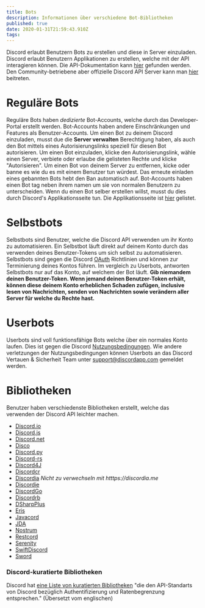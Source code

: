 ```yaml
---
title: Bots
description: Informationen über verschiedene Bot-Bibliotheken
published: true
date: 2020-01-31T21:59:43.910Z
tags: 
---
```


Discord erlaubt Benutzern Bots zu erstellen und diese in Server einzuladen. Discord erlaubt Benutzern Applikationen zu erstellen, welche mit der API interagieren können. Die API-Dokumentation kann [hier](https://discordapp.com/developers/docs/intro) gefunden werden.
Den Community-betriebene aber offizielle Discord API Server kann man [hier](https://discord.gg/discord-api) beitreten.

# Reguläre Bots
Reguläre Bots haben *dedizierte* Bot-Accounts, welche durch das Developer-Portal erstellt werden. Bot-Accounts haben andere Einschränkungen und Features als Benutzer-Accounts. Um einen Bot zu deinem Discord einzuladen, musst due die **Server verwalten** Berechtigung haben, als auch den Bot mittels eines Autorisierungslinks speziell für diesen Bot autorisieren. Um einen Bot einzuladen, klicke den Autorisierungslink, wähle einen Server, verbiete oder erlaube die gelisteten Rechte und klicke "Autorisieren". Um einen Bot von deinem Server zu entfernen, kicke oder banne es wie du es mit einem Benutzer tun würdest. Das erneute einladen eines gebannten Bots hebt den Ban automatisch auf. Bot-Accounts haben einen Bot tag neben ihrem namen um sie von normalen Benutzern zu unterscheiden. Wenn du einen Bot selber erstellen willst, musst du dies durch Discord's Applikationsseite tun. Die Applikationsseite ist [hier](https://discordapp.com/developers/applications/me) gelistet.

# Selbstbots
Selbstbots sind Benutzer, welche die Discord API verwenden um ihr Konto zu automatisieren. Ein Selbstbot läuft direkt auf deinem Konto durch das verwenden deines Benutzer-Tokens um sich selbst zu automatisieren. Selbstbots sind gegen die Discord [OAuth](https://discordapp.com/developers/docs/topics/oauth2#bot-vs-user-accounts) Richtlinien und können zur Terminierung deines Kontos führen. Im vergleich zu Userbots, antworten Selbstbots nur auf das Konto, auf welchem der Bot läuft. **Gib niemandem deinen Benutzer-Token. Wenn jemand deinen Benutzer-Token erhält, können diese deinem Konto erheblichen Schaden zufügen, inclusive lesen von Nachrichten, senden von Nachrichten sowie verändern aller Server für welche du Rechte hast.**

# Userbots
Userbots sind voll funktionsfähige Bots welche über ein normales Konto laufen. Dies ist gegen die Discord [Nutzungsbedingungen](https://discordapp.com/terms). Wie andere verletzungen der Nutzungsbedingungen können Userbots an das Discord Vertauen & Sicherheit Team unter support@discordapp.com gemeldet werden.

# Bibliotheken
Benutzer haben verschiedenste Bibliotheken erstellt, welche das verwenden der Discord API leichter machen.
* [Discord.io](https://github.com/izy521/discord.io)
* [Discord.js](https://github.com/hydrabolt/discord.js)
* [Discord.net](https://github.com/RogueException/Discord.Net)
* [Disco](https://github.com/b1naryth1ef/disco)
* [Discord.py](https://github.com/Rapptz/discord.py)
* [Discord-rs](https://github.com/SpaceManiac/discord-rs)
* [Discord4J](https://github.com/austinv11/Discord4J)
* [Discordcr](https://github.com/meew0/discordcr)
* [Discordia](https://github.com/SinisterRectus/Discordia) *Nicht zu verwechseln mit htttps://discordia.me*
* [Discordie](https://github.com/qeled/discordie)
* [DiscordGo](https://github.com/bwmarrin/discordgo)
* [Discordrb](https://github.com/meew0/discordrb)
* [DSharpPlus](https://github.com/NaamloosDT/DSharpPlus)
* [Eris](https://github.com/abalabahaha/eris)
* [Javacord](https://github.com/BtoBastian/Javacord)
* [JDA](https://github.com/DV8FromTheWorld/JDA)
* [Nostrum](https://github.com/Kraigie/nostrum)
* [Restcord](https://github.com/restcord/restcord)
* [Serenity](https://github.com/zeyla/serenity)
* [SwiftDiscord](https://github.com/nuclearace/SwiftDiscord)
* [Sword](https://github.com/Azoy/Sword)

### Discord-kuratierte Bibliotheken
Discord hat [eine Liste von kuratierten Bibliotheken](https://discordapp.com/developers/docs/topics/community-resources#libraries) "die den API-Standarts von Discord bezüglich Authentifizierung und Ratenbegrenzung entsprechen." (Übersetzt vom englischen)